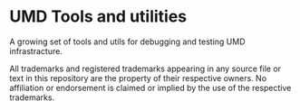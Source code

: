 # UMD Tools and utilities

A growing set of tools and utils for debugging and testing UMD infrastracture.

All trademarks and registered trademarks appearing in any source file or text in this repository
are the property of their respective owners.
No affiliation or endorsement is claimed or implied by the use of the respective trademarks.

